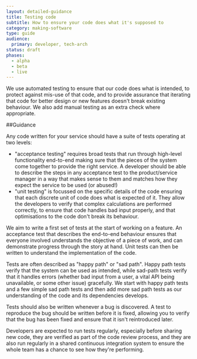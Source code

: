 ```yaml
---
layout: detailed-guidance
title: Testing code
subtitle: How to ensure your code does what it's supposed to
category: making-software
type: guide
audience:
  primary: developer, tech-arch
status: draft
phases:
  - alpha
  - beta
  - live
---
```

    
We use automated testing to ensure that our code does what is intended, to protect against mis-use of that code, and to provide assurance that iterating that code for better design or new features doesn't break existing behaviour. We also add manual testing as an extra check where appropriate.

##Guidance

Any code written for your service should have a suite of tests operating at two levels:

 * "acceptance testing" requires broad tests that run through high-level functionality end-to-end making sure that the pieces of the system come together to provide the right service. A developer should be able to describe the steps in any acceptance test to the product/service manager in a way that makes sense to them and matches how they expect the service to be used (or abused!)
 * "unit testing" is focussed on the specific details of the code ensuring that each discrete unit of code does what is expected of it. They allow the developers to verify that complex calculations are performed correctly, to ensure that code handles bad input properly, and that optimisations to the code don't break its behaviour.

We aim to write a first set of tests at the start of working on a feature. An acceptance test that describes the end-to-end behaviour ensures that everyone involved understands the objective of a piece of work, and can demonstrate progress through the story at hand. Unit tests can then be written to understand the implementation of the code.

Tests are often described as "happy path" or "sad path". Happy path tests verify that the system can be used as intended, while sad-path tests verify that it handles errors (whether bad input from a user, a vital API being unavailable, or some other issue) gracefully. We start with happy path tests and a few simple sad path tests and then add more sad path tests as our understanding of the code and its dependencies develops.

Tests should also be written whenever a bug is discovered. A test to reproduce the bug should be written before it is fixed, allowing you to verify that the bug has been fixed and ensure that it isn't reintroduced later.

Developers are expected to run tests regularly, especially before sharing new code, they are verified as part of the code review process, and they are also run regularly in a shared continuous integration system to ensure the whole team has a chance to see how they're performing.
